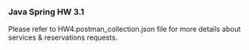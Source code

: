 ### Java Spring HW 3.1    
Please refer to HW4.postman_collection.json file for more details about services & reservations requests.

